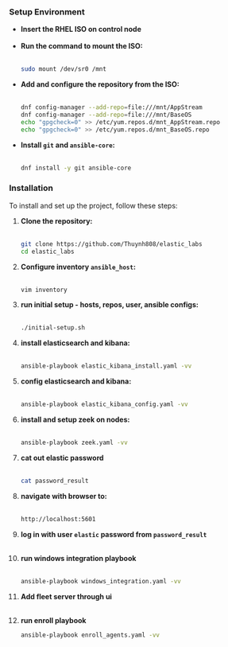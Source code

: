 ### Setup Environment
- **Insert the RHEL ISO on control node** <br><br>
- **Run the command to mount the ISO:** <br><br>
  ```bash
  sudo mount /dev/sr0 /mnt
  ```
- **Add and configure the repository from the ISO:** <br><br>
  ```bash
  dnf config-manager --add-repo=file:///mnt/AppStream
  dnf config-manager --add-repo=file:///mnt/BaseOS
  echo "gpgcheck=0" >> /etc/yum.repos.d/mnt_AppStream.repo
  echo "gpgcheck=0" >> /etc/yum.repos.d/mnt_BaseOS.repo
  ```
- **Install `git` and `ansible-core`:** <br><br>
  ```bash
  dnf install -y git ansible-core
  ```
### Installation
To install and set up the project, follow these steps:

1. **Clone the repository:** <br><br>
   ```bash
   git clone https://github.com/Thuynh808/elastic_labs
   cd elastic_labs
   ```
4. **Configure inventory `ansible_host`:** <br><br>
   ```bash
   vim inventory
   ```
5. **run initial setup - hosts, repos, user, ansible configs:** <br><br>
   ```bash
   ./initial-setup.sh
   ```
5. **install elasticsearch and kibana:** <br><br>
   ```bash
   ansible-playbook elastic_kibana_install.yaml -vv
   ```
7. **config elasticsearch and kibana:** <br><br> 
   ```bash
   ansible-playbook elastic_kibana_config.yaml -vv
   ```
5. **install and setup zeek on nodes:** <br><br>
   ```bash
   ansible-playbook zeek.yaml -vv
   ```
6. **cat out elastic password** <br><br>
   ```bash
   cat password_result
   ```
7. **navigate with browser to:** <br><br>
   ```bash
   http://localhost:5601
   ```
8. **log in with user `elastic` password from `password_result`** <br><br>

8. **run windows integration playbook** <br><br>
   ```bash
   ansible-playbook windows_integration.yaml -vv
   ```
9. **Add fleet server through ui** <br><br>

5. **run enroll playbook**
   ```bash
   ansible-playbook enroll_agents.yaml -vv
   ```


    
